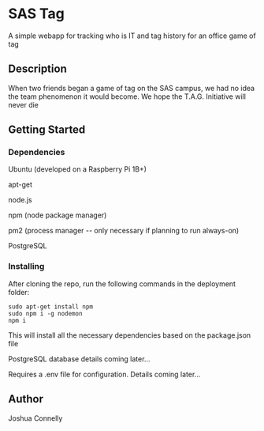# SAS Tag 

A simple webapp for tracking who is IT and tag history for an office game of tag

## Description

When two friends began a game of tag on the SAS campus, we had no idea the team phenomenon it would become. We hope the T.A.G. Initiative will never die

## Getting Started

### Dependencies

Ubuntu (developed on a Raspberry Pi 1B+)

apt-get

node.js

npm (node package manager)

pm2 (process manager -- only necessary if planning to run always-on)

PostgreSQL

### Installing

After cloning the repo, run the following commands in the deployment folder:
```
sudo apt-get install npm
sudo npm i -g nodemon
npm i
```

This will install all the necessary dependencies based on the package.json file

PostgreSQL database details coming later...

Requires a .env file for configuration. Details coming later...

## Author
Joshua Connelly
